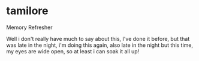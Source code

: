 # tamilore
Memory Refresher


Well i don't really have much to say about this, I've done it before, but that was late in the night, i'm doing this again, also late in the night but this time, my eyes are wide open, so at least i can soak it all up!
